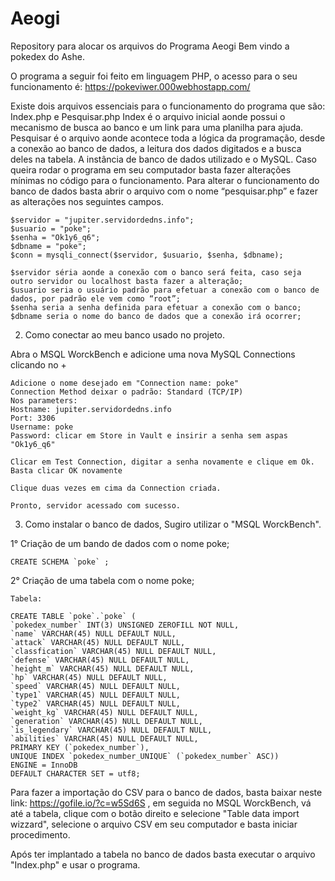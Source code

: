 # Aeogi
Repository para alocar os arquivos do Programa Aeogi 
Bem vindo a pokedex do Ashe.

O programa a seguir foi feito em linguagem PHP, o acesso para o seu funcionamento é: https://pokeviwer.000webhostapp.com/

Existe dois arquivos essenciais para o funcionamento do programa que são: Index.php e Pesquisar.php
Index é o arquivo inicial aonde possui o mecanismo de busca ao banco e um link para uma planilha para ajuda.
Pesquisar é o arquivo aonde acontece toda a lógica da programação, desde a conexão ao banco de dados, a leitura dos dados digitados e a busca deles na tabela.
A instância de banco de dados utilizado e o MySQL. Caso queira rodar o programa em seu computador basta fazer alterações mínimas no código para o funcionamento.
Para alterar o funcionamento do banco de dados basta abrir o arquivo com o nome “pesquisar.php” e fazer as alterações nos seguintes campos.
	
 	$servidor = "jupiter.servidordedns.info";
  	$usuario = "poke";
	$senha = "Ok1y6_q6";
	$dbname = "poke";
	$conn = mysqli_connect($servidor, $usuario, $senha, $dbname);

	$servidor séria aonde a conexão com o banco será feita, caso seja outro servidor ou localhost basta fazer a alteração;
	$usuario seria o usuário padrão para efetuar a conexão com o banco de dados, por padrão ele vem como “root”;
	$senha seria a senha definida para efetuar a conexão com o banco;
	$dbname seria o nome do banco de dados que a conexão irá ocorrer;

2) Como conectar ao meu banco usado no projeto.

Abra o MSQL WorckBench e adicione uma nova MySQL Connections clicando no +

	Adicione o nome desejado em "Connection name: poke"
	Connection Method deixar o padrão: Standard (TCP/IP)
	Nos parameters:
	Hostname: jupiter.servidordedns.info
	Port: 3306
	Username: poke
	Password: clicar em Store in Vault e insirir a senha sem aspas "Ok1y6_q6"
	
	Clicar em Test Connection, digitar a senha novamente e clique em Ok.
	Basta clicar OK novamente
	
	Clique duas vezes em cima da Connection criada.
	
	Pronto, servidor acessado com sucesso.

3) Como instalar o banco de dados, Sugiro utilizar o "MSQL WorckBench".

1° Criação de um bando de dados com o nome poke;

	CREATE SCHEMA `poke` ;

2° Criação de uma tabela com o nome poke;

	Tabela:

	CREATE TABLE `poke`.`poke` (
	`pokedex_number` INT(3) UNSIGNED ZEROFILL NOT NULL,
  	`name` VARCHAR(45) NULL DEFAULT NULL,
 	`attack` VARCHAR(45) NULL DEFAULT NULL,
 	`classfication` VARCHAR(45) NULL DEFAULT NULL,
  	`defense` VARCHAR(45) NULL DEFAULT NULL,
  	`height_m` VARCHAR(45) NULL DEFAULT NULL,
  	`hp` VARCHAR(45) NULL DEFAULT NULL,
  	`speed` VARCHAR(45) NULL DEFAULT NULL,
  	`type1` VARCHAR(45) NULL DEFAULT NULL,
  	`type2` VARCHAR(45) NULL DEFAULT NULL,
  	`weight_kg` VARCHAR(45) NULL DEFAULT NULL,
  	`generation` VARCHAR(45) NULL DEFAULT NULL,
  	`is_legendary` VARCHAR(45) NULL DEFAULT NULL,
	`abilities` VARCHAR(45) NULL DEFAULT NULL,
  	PRIMARY KEY (`pokedex_number`),
  	UNIQUE INDEX `pokedex_number_UNIQUE` (`pokedex_number` ASC))
	ENGINE = InnoDB
	DEFAULT CHARACTER SET = utf8;
	
Para fazer a importação do CSV para o banco de dados, basta baixar neste link: https://gofile.io/?c=w5Sd6S , em seguida no MSQL WorckBench, vá até a tabela, clique com o botão direito e selecione "Table data import wizzard", selecione o arquivo CSV em seu computador e basta iniciar procedimento.

Após ter implantado a tabela no banco de dados basta executar o arquivo "Index.php" e usar o programa.
	
	


